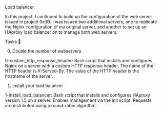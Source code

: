 Load balancer

In this project, I continued to build up the configuration of the web server issued in project 0x0B. I was issued two additional servers, one to replicate the Nginx configuration of my original server, and another to set up an HAproxy load balancer on to manage both web servers.

Tasks 📃

0. Double the number of webservers

0-custom_http_response_header: Bash script that installs and configures Nginx on a server with a custom HTTP response header.
The name of the HTTP header is X-Served-By.
The value of the HTTP header is the hostname of the server.
1. Install your load balancer

1-install_load_balancer: Bash script that installs and configures HAproxy version 1.5 on a server.
Enables management via the init script.
Requests are distributed using a round-robin algorithm.